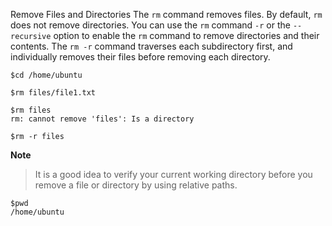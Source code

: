 Remove Files and Directories
The `rm` command removes files. By default, `rm` does not remove directories. You can use the `rm` command `-r` or the `--recursive` option to enable the `rm` command to remove directories and their contents. The `rm -r` command traverses each subdirectory first, and individually removes their files before removing each directory.

```plain
$cd /home/ubuntu

$rm files/file1.txt

$rm files
rm: cannot remove 'files': Is a directory

$rm -r files

```
**Note**
>It is a good idea to verify your current working directory before you remove a file or directory by using relative paths.

```plain
$pwd
/home/ubuntu
```